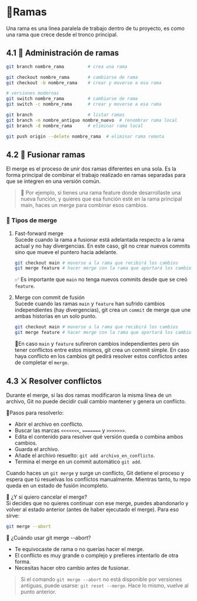 # 🌿Ramas
Una rama es una línea paralela de trabajo dentro de tu proyecto, es como una rama que crece desde el tronco principal.
## 4.1 🔧 Administración de ramas
```bash
git branch nombre_rama         # crea una rama

git checkout nombre_rama       # cambiarse de rama
git checkout -b nombre_rama    # crear y moverse a esa rama

# versiones modernas
git switch nombre_rama         # cambiarse de rama
git switch -c nombre_rama      # crear y moverse a esa rama

git branch                     # listar ramas
git branch -m nombre_antiguo nombre_nuevo  # renombrar rama local
git branch -d nombre_rama      # eliminar rama local

git push origin --delete nombre_rama  # eliminar rama remota

```
## 4.2 🔀 Fusionar ramas  
El merge es el proceso de unir dos ramas diferentes en una sola. Es la forma principal de combinar el trabajo realizado en ramas separadas para que se integren en una versión común.

>📌 Por ejemplo, si tienes una rama feature donde desarrollaste una nueva función, y quieres que esa función esté en la rama principal main, haces un merge para combinar esos cambios.

### 🌟 Tipos de merge
1. Fast-forward merge</br>Sucede cuando la rama a fusionar está adelantada respecto a la rama actual y no hay divergencias. En este caso, git no crear nuevos commits sino que mueve el puntero hacia adelante.
   ```bash
   git checkout main # moverse a la rama que recibirá los cambios
   git merge feature # hacer merge con la rama que aportará los cambios
   ```
   ✅ Es importante que ```main``` no tenga nuevos commits desde que se creó ```feature```.

2. Merge con commit de fusión</br>Sucede cuando las ramas ```main``` y ```feature``` han sufrido cambios independientes (hay divergencias), git crea un ```commit``` de merge que une ambas historias en un solo punto.
   ```bash
   git checkout main # moverse a la rama que recibirá los cambios
   git merge feature # hacer merge con la rama que aportará los cambios
   ```
   🧩En caso ```main``` y ```feature``` sufireron cambios independientes pero sin tener conflictos entre estos mismos, git crea un commit simple. En caso haya conflicto en los cambios git pedirá resolver estos conflictos antes de completar el ```merge```.

## 4.3 ⚔️ Resolver conflictos  
Durante el merge, si las dos ramas modificaron la misma línea de un archivo, Git no puede decidir cuál cambio mantener y genera un conflicto. 

📌Pasos para resolverlo:
   - Abrir el archivo en conflicto.
   - Buscar las marcas ```<<<<<<<```, ```=======``` y ```>>>>>>>```.
   - Edita el contenido para resolver qué versión queda o combina ambos cambios.
   - Guarda el archivo.
   - Añade el archivo resuelto: ```git add archivo_en_conflicto```.
   - Termina el merge en un commit automático  ```git add```.

Cuando haces un ```git merge``` y surge un conflicto, Git detiene el proceso y espera que tú resuelvas los conflictos manualmente. Mientras tanto, tu repo queda en un estado de fusión incompleto.

🧠 ¿Y si quiero cancelar el merge?
<br>Si decides que no quieres continuar con ese merge, puedes abandonarlo y volver al estado anterior (antes de haber ejecutado el merge). Para eso sirve:
```bash
git merge --abort
```
🧠 ¿Cuándo usar git merge --abort?
- Te equivocaste de rama o no querías hacer el merge.
- El conflicto es muy grande o complejo y prefieres intentarlo de otra forma.
- Necesitas hacer otro cambio antes de fusionar.

> Si el comando ```git merge --abort``` no está disponible por versiones antiguas, puede usarse: ```git reset --merge```. Hace lo mismo, vuelve al punto anterior.